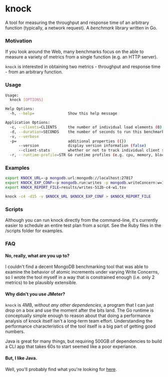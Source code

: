 knock
=====

A tool for measuring the throughput and response time of an arbitrary function (typically, a network request).  A *benchmark* library written in Go.

### Motivation

If you look around the Web, many benchmarks focus on the able to measure a variety of metrics from a single function (e.g. an HTTP server).

`knock` is interested in obtaining two metrics - throughput and response time - from an arbitrary function.

### Usage

```Bash
Usage:
  knock [OPTIONS]

Help Options:
  -h, --help=               Show this help message

Application Options:
  -c, --clients=CLIENTS     the number of individual load elements (0)
  -d, --duration=SECONDS    the number of seconds to run this benchmark (0)
  -v, --verbose
  -p=                       additional properties ({})
      --version             display version information (false)
      --client-stats        whether or not to track individual client statistics (false)
  -r, --runtime-profile=STR Go runtime profiles (e.g. cpu, memory, block, threadcount, or behavior-specifc) ({})
```

### Examples

```Bash
export KNOCK_URL=-p mongodb.url:mongodb://localhost:27017
export KNOCK_EXP_CONF=-p mongodb.run:writes -p mongodb.writeConcern:w=1 -p mongodb.doc_length:512
export KNOCK_REPORT_FILE=results/writes-512b-c4-w1.tsv

knock -c4 -d15 -v $KNOCK_URL $KNOCK_EXP_CONF > $KNOCK_REPORT_FILE
```

### Scripts

Although you can run knock directly from the command-line, it's currently easier to schedule an entire test plan from a script.  See the Ruby files in the /scripts folder for examples.


### FAQ

#### No, really, what are you up to?

I couldn't find a decent MongoDB benchmarking tool that was able to examine the behavior of atomic increments under varying Write Concerns, so I wrote the tool myself in a way that is constrained enough (i.e. only 2 metrics) to be plausibly extensible.

#### Why didn't you use JMeter?

`knock` is 4MB, *without any other dependencies*, a program that I can just drop on a box and use the moment after the bits land.  The Go runtime is conceptually simple enough to reason about that doing a performance analysis of knock itself isn't a long-term team effort.  Understanding the performance characteristics of the tool itself is a big part of getting good numbers.

Java is great for many things, but requiring 500GB of dependencies to build a CLI app that takes 60s to start seemed like a poor experiance.

#### But, I like Java.

Well, you'll probably find what you're looking for [here](http://jmeter.apache.org/).

